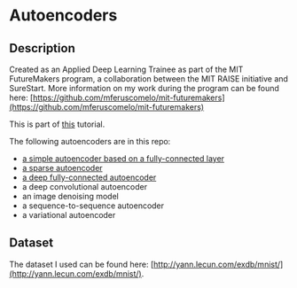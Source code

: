 # Autoencoders

## Description
Created as an Applied Deep Learning Trainee as part of the MIT FutureMakers program, a collaboration between the MIT RAISE initiative and SureStart. More information on my work during the program can be found here: [https://github.com/mferuscomelo/mit-futuremakers](https://github.com/mferuscomelo/mit-futuremakers)

This is part of [this](https://blog.keras.io/building-autoencoders-in-keras.html) tutorial.

The following autoencoders are in this repo:
- [a simple autoencoder based on a fully-connected layer](/simple-autoencoder)
- [a sparse autoencoder](/sparse-autoencoder)
- [a deep fully-connected autoencoder](/deep-autoencoder)
- a deep convolutional autoencoder
- an image denoising model
- a sequence-to-sequence autoencoder
- a variational autoencoder

## Dataset
The dataset I used can be found here: [http://yann.lecun.com/exdb/mnist/](http://yann.lecun.com/exdb/mnist/).